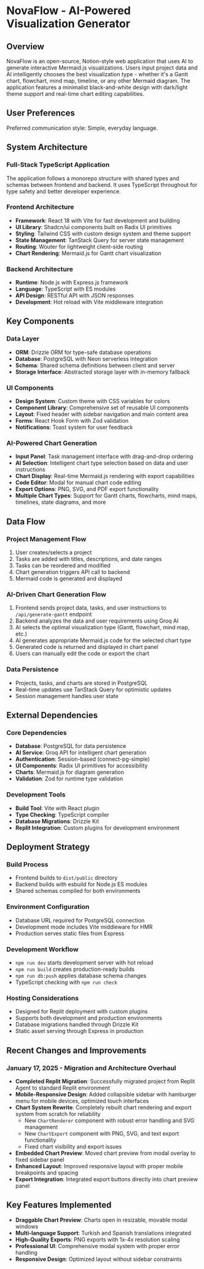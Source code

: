# NovaFlow - AI-Powered Visualization Generator

## Overview

NovaFlow is an open-source, Notion-style web application that uses AI to generate interactive Mermaid.js visualizations. Users input project data and AI intelligently chooses the best visualization type - whether it's a Gantt chart, flowchart, mind map, timeline, or any other Mermaid diagram. The application features a minimalist black-and-white design with dark/light theme support and real-time chart editing capabilities.

## User Preferences

Preferred communication style: Simple, everyday language.

## System Architecture

### Full-Stack TypeScript Application
The application follows a monorepo structure with shared types and schemas between frontend and backend. It uses TypeScript throughout for type safety and better developer experience.

### Frontend Architecture
- **Framework**: React 18 with Vite for fast development and building
- **UI Library**: Shadcn/ui components built on Radix UI primitives
- **Styling**: Tailwind CSS with custom design system and theme support
- **State Management**: TanStack Query for server state management
- **Routing**: Wouter for lightweight client-side routing
- **Chart Rendering**: Mermaid.js for Gantt chart visualization

### Backend Architecture
- **Runtime**: Node.js with Express.js framework
- **Language**: TypeScript with ES modules
- **API Design**: RESTful API with JSON responses
- **Development**: Hot reload with Vite middleware integration

## Key Components

### Data Layer
- **ORM**: Drizzle ORM for type-safe database operations
- **Database**: PostgreSQL with Neon serverless integration
- **Schema**: Shared schema definitions between client and server
- **Storage Interface**: Abstracted storage layer with in-memory fallback

### UI Components
- **Design System**: Custom theme with CSS variables for colors
- **Component Library**: Comprehensive set of reusable UI components
- **Layout**: Fixed header with sidebar navigation and main content area
- **Forms**: React Hook Form with Zod validation
- **Notifications**: Toast system for user feedback

### AI-Powered Chart Generation
- **Input Panel**: Task management interface with drag-and-drop ordering
- **AI Selection**: Intelligent chart type selection based on data and user instructions
- **Chart Display**: Real-time Mermaid.js rendering with export capabilities
- **Code Editor**: Modal for manual chart code editing
- **Export Options**: PNG, SVG, and PDF export functionality
- **Multiple Chart Types**: Support for Gantt charts, flowcharts, mind maps, timelines, state diagrams, and more

## Data Flow

### Project Management Flow
1. User creates/selects a project
2. Tasks are added with titles, descriptions, and date ranges
3. Tasks can be reordered and modified
4. Chart generation triggers API call to backend
5. Mermaid code is generated and displayed

### AI-Driven Chart Generation Flow
1. Frontend sends project data, tasks, and user instructions to `/api/generate-gantt` endpoint
2. Backend analyzes the data and user requirements using Groq AI
3. AI selects the optimal visualization type (Gantt, flowchart, mind map, etc.)
4. AI generates appropriate Mermaid.js code for the selected chart type
5. Generated code is returned and displayed in chart panel
6. Users can manually edit the code or export the chart

### Data Persistence
- Projects, tasks, and charts are stored in PostgreSQL
- Real-time updates use TanStack Query for optimistic updates
- Session management handles user state

## External Dependencies

### Core Dependencies
- **Database**: PostgreSQL for data persistence
- **AI Service**: Groq API for intelligent chart generation
- **Authentication**: Session-based (connect-pg-simple)
- **UI Components**: Radix UI primitives for accessibility
- **Charts**: Mermaid.js for diagram generation
- **Validation**: Zod for runtime type validation

### Development Tools
- **Build Tool**: Vite with React plugin
- **Type Checking**: TypeScript compiler
- **Database Migrations**: Drizzle Kit
- **Replit Integration**: Custom plugins for development environment

## Deployment Strategy

### Build Process
- Frontend builds to `dist/public` directory
- Backend builds with esbuild for Node.js ES modules
- Shared schemas compiled for both environments

### Environment Configuration
- Database URL required for PostgreSQL connection
- Development mode includes Vite middleware for HMR
- Production serves static files from Express

### Development Workflow
- `npm run dev` starts development server with hot reload
- `npm run build` creates production-ready builds
- `npm run db:push` applies database schema changes
- TypeScript checking with `npm run check`

### Hosting Considerations
- Designed for Replit deployment with custom plugins
- Supports both development and production environments
- Database migrations handled through Drizzle Kit
- Static asset serving through Express in production

## Recent Changes and Improvements

### January 17, 2025 - Migration and Architecture Overhaul
- **Completed Replit Migration**: Successfully migrated project from Replit Agent to standard Replit environment
- **Mobile-Responsive Design**: Added collapsible sidebar with hamburger menu for mobile devices, optimized touch interfaces
- **Chart System Rewrite**: Completely rebuilt chart rendering and export system from scratch for reliability
  - New `ChartRenderer` component with robust error handling and SVG management
  - New `ChartExport` component with PNG, SVG, and text export functionality  
  - Fixed chart visibility and export issues
- **Embedded Chart Preview**: Moved chart preview from modal overlay to fixed sidebar panel
- **Enhanced Layout**: Improved responsive layout with proper mobile breakpoints and spacing
- **Export Integration**: Integrated export buttons directly into chart preview panel

## Key Features Implemented
- **Draggable Chart Preview**: Charts open in resizable, movable modal windows
- **Multi-language Support**: Turkish and Spanish translations integrated
- **High-Quality Exports**: PNG exports with 1x-4x resolution scaling
- **Professional UI**: Comprehensive modal system with proper error handling
- **Responsive Design**: Optimized layout without sidebar constraints